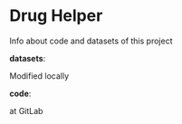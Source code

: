 # Drug Helper

Info about code and datasets of this project

**datasets**:


Modified locally

**code**:

at GitLab
